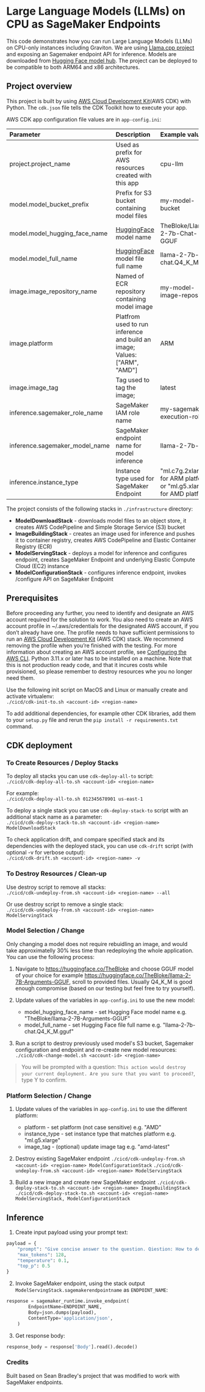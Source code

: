 # Large Language Models (LLMs) on CPU as SageMaker Endpoints

This code demonstrates how you can run Large Language Models (LLMs) on CPU-only instances including Graviton. We are using [Llama.cpp project](https://github.com/ggerganov/llama.cpp) and exposing an Sagemaker endpoint API for inference. Models are downloaded from [Hugging Face model hub](https://huggingface.co/models).
The project can be deployed to be compatible to both ARM64 and x86 architectures. 

## Project overview

This project is built by using [AWS Cloud Development Kit](https://aws.amazon.com/cdk/)(AWS CDK)  with Python.
The `cdk.json` file tells the CDK Toolkit how to execute your app.

AWS CDK app configuration file values are in `app-config.ini`:

| Parameter | Description | Example value | 
| :---    | :---    | :---    |
| project.project_name | Used as prefix for AWS resources created with this app | cpu-llm |
| model.model_bucket_prefix | Prefix for S3 bucket containing model files | my-model-bucket |
| model.model_hugging_face_name | [HuggingFace](https://huggingface.co) model name | TheBloke/Llama-2-7b-Chat-GGUF |
| model.model_full_name | [HuggingFace](https://huggingface.co) model file full name | llama-2-7b-chat.Q4_K_M.gguf |
| image.image_repository_name | Named of ECR repository containing model image | my-model-image-repository |
| image.platform | Platfrom used to run inference and build an image; Values: ["ARM", "AMD"]  | ARM |
| image.image_tag | Tag used to tag the image; | latest |
| inference.sagemaker_role_name | SageMaker IAM role name | my-sagemaker-execution-role |
| inference.sagemaker_model_name | SageMaker endpoint name for model inference | llama-2-7b-chat |
| inference.instance_type | Instance type used for SageMaker Endpoint | "ml.c7g.2xlarge" for ARM platform or "ml.g5.xlarge" for AMD platform |


The project consists of the following stacks in `./infrastructure` directory:
* **ModelDownloadStack**      - downloads model files to an object store, it creates AWS CodePipeline and Simple Storage Service (S3) bucket
* **ImageBuildingStack**      - creates an image used for inference and pushes it to container registry, creates AWS CodePipeline and Elastic Container Registry (ECR)
* **ModelServingStack**       - deploys a model for inference and configures endpoint, creates SageMaker Endpoint and underlying Elastic Compute Cloud (EC2) instance
* **ModelConfigurationStack** - configures inference endpoint, invokes /configure API on SageMaker Endpoint

## Prerequisites

Before proceeding any further, you need to identify and designate an AWS account required for the solution to work. You also need to create an AWS account profile in ~/.aws/credentials for the designated AWS account, if you don’t already have one. The profile needs to have sufficient permissions to run an [AWS Cloud Development Kit](https://aws.amazon.com/cdk/) (AWS CDK) stack. We recommend removing the profile when you’re finished with the testing. For more information about creating an AWS account profile, see [Configuring the AWS CLI](https://docs.aws.amazon.com/cli/latest/userguide/cli-chap-configure.html). Python 3.11.x or later has to be installed on a machine.
Note that this is not production ready code, and that it incures costs while provisioned, so please remember to destroy resources whe you no longer need them.

Use the following init script on MacOS and Linux or manually create and activate virtualenv: \
`./cicd/cdk-init-to.sh <account-id> <region-name>` 

To add additional dependencies, for example other CDK libraries, add them to your `setup.py` file and rerun the `pip install -r requirements.txt` command.

## CDK deployment 
### To Create Resources / Deploy Stacks

To deploy all stacks you can use `cdk-deploy-all-to` script: \
`./cicd/cdk-deploy-all-to.sh <account-id> <region-name>` 

For example: \
`./cicd/cdk-deploy-all-to.sh 012345678901 us-east-1` 

To deploy a single stack you can use `cdk-deploy-stack-to` script with an additional stack name as a parameter: \
`./cicd/cdk-deploy-stack-to.sh <account-id> <region-name> ModelDownloadStack` 

To check application drift, and compare specified stack and its dependencies with the deployed stack, you can use `cdk-drift` script (with optional -v for verbose output): \
`./cicd/cdk-drift.sh <account-id> <region-name> -v` 

### To Destroy Resources / Clean-up

Use destroy script to remove all stacks: \
`./cicd/cdk-undeploy-from.sh <account-id> <region-name> --all` 

Or use destroy script to remove a single stack: \
`./cicd/cdk-undeploy-from.sh <account-id> <region-name> ModelServingStack` 

### Model Selection / Change

Only changing a model does not require rebuidling an image, and would take approximatelly 30% less time than redeploying the whole application. You can use the following process:

1. Navigate to https://huggingface.co/TheBloke and choose GGUF model of your choice for example https://huggingface.co/TheBloke/llama-2-7B-Arguments-GGUF, scroll to provided files. Usually Q4_K_M is good enough compromise (based on our testing but feel free to try yourself).

2. Update values of the variables in `app-config.ini` to use the new model:
    * model_hugging_face_name - set Hugging Face model name e.g. "TheBloke/llama-2-7B-Arguments-GGUF"
    * model_full_name         - set Hugging Face file full name e.g. "llama-2-7b-chat.Q4_K_M.gguf"

3. Run a script to destroy previously used model's S3 bucket, Sagemaker configuration and endpoint and re-create new model resources: \
`./cicd/cdk-change-model.sh <account-id> <region-name>` 
> You will be prompted with a question: `This action would destroy your current deployment. Are you sure that you want to proceed?`, type Y to confirm. 

### Platform Selection / Change

1. Update values of the variables in `app-config.ini` to use the different platform:
    * platform      - set platform (not case sensitive) e.g. "AMD"
    * instance_type - set instance type that matches platform e.g. "ml.g5.xlarge"
    * image_tag     - (optional) update image tag e.g. "amd-latest"

2. Destroy existing SageMaker endpoint
`./cicd/cdk-undeploy-from.sh <account-id> <region-name> ModelConfigurationStack`
`./cicd/cdk-undeploy-from.sh <account-id> <region-name> ModelServingStack` 

3. Build a new image and create new SageMaker endpoint
`./cicd/cdk-deploy-stack-to.sh <account-id> <region-name> ImageBuildingStack` 
`./cicd/cdk-deploy-stack-to.sh <account-id> <region-name> ModelServingStack, ModelConfigurationStack` 

## Inference

1. Create input payload using your prompt text:
```python
payload = {
    "prompt": "Give concise answer to the question. Qiestion: How to define optimal shard size in Amazon Opensearch?",
    "max_tokens": 128,
    "temperature": 0.1,
    "top_p": 0.5
}
```

2. Invoke SageMaker endpoint, using the stack output `ModelServingStack.sagemakerendpointname` as `ENDPOINT_NAME`:
```python
response = sagemaker_runtime.invoke_endpoint(
        EndpointName=ENDPOINT_NAME,
        Body=json.dumps(payload),
        ContentType='application/json',
    )
```

3. Get response body:
```python 
response_body = response['Body'].read().decode()
```

### Credits

Built based on Sean Bradley's project that was modified to work with SageMaker endpoints.
